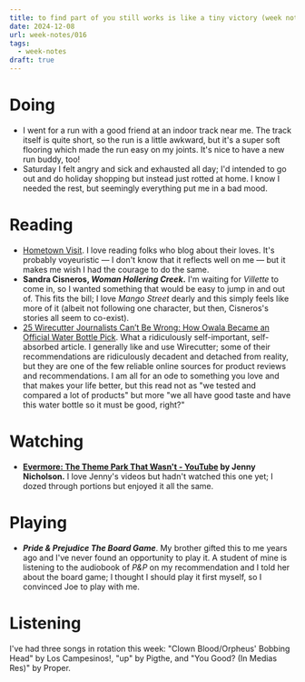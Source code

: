 ```yaml
---
title: to find part of you still works is like a tiny victory (week notes 016)
date: 2024-12-08
url: week-notes/016
tags:
  - week-notes
draft: true
---
```

# Doing
* I went for a run with a good friend at an indoor track near me. The track itself is quite short, so the run is a little awkward, but it's a super soft flooring which made the run easy on my joints. It's nice to have a new run buddy, too!
* Saturday I felt angry and sick and exhausted all day; I'd intended to go out and do holiday shopping but instead just rotted at home. I know I needed the rest, but seemingly everything put me in a bad mood.
# Reading
* [Hometown Visit](https://lanadelrue.bearblog.dev/hometown-visit). I love reading folks who blog about their loves. It's probably voyeuristic — I don't know that it reflects well on me — but it makes me wish I had the courage to do the same.
* **Sandra Cisneros, _Woman Hollering Creek_.** I'm waiting for _Villette_ to come in, so I wanted something that would be easy to jump in and out of. This fits the bill; I love _Mango Street_ dearly and this simply feels like more of it (albeit not following one character, but then, Cisneros's stories all seem to co-exist).
* [25 Wirecutter Journalists Can’t Be Wrong: How Owala Became an Official Water Bottle Pick](https://www.nytimes.com/wirecutter/reviews/owala-freesip-review/). What a ridiculously self-important, self-absorbed article. I generally like and use Wirecutter; some of their recommendations are ridiculously decadent and detached from reality, but they are one of the few reliable online sources for product reviews and recommendations. I am all for an ode to something you love and that makes your life better, but this read not as "we tested and compared a lot of products" but more "we all have good taste and have this water bottle so it must be good, right?"
# Watching
* **[Evermore: The Theme Park That Wasn't - YouTube](https://www.youtube.com/watch?v=L9OhTB5eBqQ) by Jenny Nicholson.** I love Jenny's videos but hadn't watched this one yet; I dozed through portions but enjoyed it all the same.
# Playing
* **_Pride & Prejudice The Board Game_**. My brother gifted this to me years ago and I've never found an opportunity to play it. A student of mine is listening to the audiobook of _P&P_ on my recommendation and I told her about the board game; I thought I should play it first myself, so I convinced Joe to play with me.
# Listening
I've had three songs in rotation this week: "Clown Blood/Orpheus' Bobbing Head" by Los Campesinos!, "up" by Pigthe, and "You Good? (In Medias Res)" by Proper.